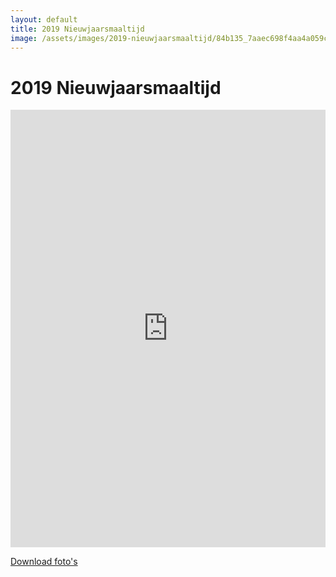 ```yaml
---
layout: default
title: 2019 Nieuwjaarsmaaltijd
image: /assets/images/2019-nieuwjaarsmaaltijd/84b135_7aaec698f4aa4a059cebd7b7b367d27c~mv2_d_4608_2592_s_4_2.jpg
---
```


# 2019 Nieuwjaarsmaaltijd

<iframe src="https://albumizr.com/a/YvcT" scrolling="no" frameborder="0" allowfullscreen width="100%" height="700px"></iframe>

[Download foto's](/assets/images/2019-nieuwjaarsmaaltijd/)
